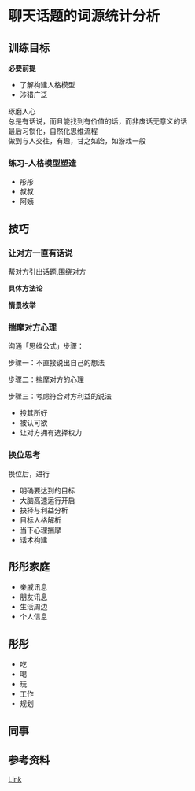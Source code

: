 # 聊天话题的词源统计分析

## 训练目标

**必要前提**
* 了解构建人格模型
* 涉猎广泛

琢磨人心  
总是有话说，而且能找到有价值的话，而非废话无意义的话  
最后习惯化，自然化思维流程  
做到与人交往，有趣，甘之如饴，如游戏一般  

### 练习-人格模型塑造

* 彤彤
* 叔叔
* 阿姨

## 技巧

### 让对方一直有话说

帮对方引出话题,围绕对方

**具体方法论**

**情景枚举**

### 揣摩对方心理

沟通「思维公式」步骤：

步骤一：不直接说出自己的想法

步骤二：揣摩对方的心理

步骤三：考虑符合对方利益的说法

* 投其所好
* 被认可欲
* 让对方拥有选择权力


### 换位思考

换位后，进行
* 明确要达到的目标
* 大脑高速运行开启
* 抉择与利益分析
* 目标人格解析
* 当下心理揣摩
* 话术构建


## 彤彤家庭

* 亲戚讯息
* 朋友讯息  
* 生活周边
* 个人信息

## 彤彤

* 吃
* 喝
* 玩
* 工作
* 规划

## 同事

## 参考资料

[Link](https://www.zhihu.com/question/263706629/answer/1357818621)